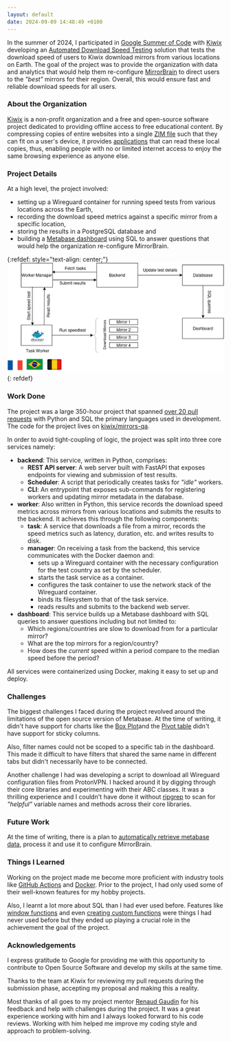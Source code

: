 ```yaml
---
layout: default
date: 2024-09-09 14:48:49 +0100
---
```


In the summer of 2024, I participated in <a href="https://summerofcode.withgoogle.com/" target="_blank">Google Summer of Code</a> with
<a target="_blank" href="https://kiwix.org/">Kiwix</a> developing an
<a href="https://summerofcode.withgoogle.com/programs/2024/projects/kr1RiKiJ" target="_blank">Automated Download Speed Testing</a>
solution that tests the download speed of users to Kiwix download mirrors from various locations on Earth. The goal of the project
was to provide the organization with data and analytics that would help them re-configure
<a href="https://mirrorbrain.org/" target="_blank">MirrorBrain</a> to direct users to the _"best"_
mirrors for their region. Overall, this would ensure fast and reliable download speeds for all users.

### About the Organization

<a href="https://kiwix.org/" target="_blank">Kiwix</a> is a non-profit organization and a free and open-source software project dedicated to providing
offline access to free educational content. By compressing copies of entire websites into a single
<a href="https://wiki.openzim.org/wiki/ZIM_file_format" target="_blank">ZIM file</a>
such that they can fit on a user's device, it provides <a href="https://kiwix.org/en/applications/" target="_blank">applications</a>
that can read these local copies, thus, enabling people with no or limited internet access to enjoy the same browsing experience as anyone else.

### Project Details

At a high level, the project involved:

- setting up a Wireguard container for running speed tests from various locations across the Earth,
- recording the download speed metrics against a specific mirror from a specific location,
- storing the results in a PostgreSQL database and
- building a <a href="https://www.metabase.com/" target="_blank">Metabase dashboard</a> using SQL to answer questions
  that would help the organization re-configure MirrorBrain.

{:refdef: style="text-align: center;"}
![Project Overview](/assets/images/gsoc-2024-project-details.png)
{: refdef}

### Work Done

The project was a large 350-hour project that spanned
<a href="https://github.com/kiwix/mirrors-qa/pulls?q=is%3Apr+is%3Aclosed+author%3Aelfkuzco" target="_blank">over 20 pull requests</a>
with Python and SQL the primary languages used in development.
The code for the project lives on <a href="https://github.com/kiwix/mirrors-qa" target="_blank">kiwix/mirrors-qa</a>.


In order to avoid tight-coupling of logic, the project was split into three core services namely:

- **backend**: This service, written in Python, comprises:
  - **REST API server**: A web server built with FastAPI that exposes endpoints for viewing and submission of test results.
  - **Scheduler**: A script that periodically creates tasks for _"idle"_ workers.
  - **CLI**: An entrypoint that exposes sub-commands for registering workers and updating mirror metadata in the database.
- **worker**: Also written in Python, this service records the download speed metrics across mirrors from various locations
  and submits the results to the backend. It achieves this through the following components:
  - **task**: A service that downloads a file from a mirror, records the speed metrics such as latency, duration, etc.
    and writes results to disk.
  - **manager**: On receiving a task from the backend, this service communicates with the Docker daemon and:
    - sets up a Wireguard container with the necessary configuration for the test country as set by the scheduler.
    - starts the task service as a container.
    - configures the task container to use the network stack of the Wireguard container.
    - binds its filesystem to that of the task service.
    - reads results and submits to the backend web server.
- **dashboard**: This service builds up a Metabase dashboard with SQL queries to answer questions including but not limited to:
  - Which regions/countries are slow to download from for a particular mirror?
  - What are the top mirrors for a region/country?
  - How does the _current_ speed within a period compare to the median speed before the period?

All services were containerized using Docker, making it easy to set up and deploy.

### Challenges

The biggest challenges I faced during the project revolved around the limitations of the open source version of Metabase.
At the time of writing, it didn't have support for charts like the 
<a href="https://github.com/metabase/metabase/issues/10783" target="_blank">Box Plot</a>and the 
<a href="https://github.com/metabase/metabase/issues/13799" target="_blank">Pivot table</a> didn't have support for
sticky columns.

Also, filter names could not be scoped to a specific tab in the dashboard. This made it difficult to have filters that shared
the same name in different tabs but didn't necessarily have to be connected.

Another challenge I had was developing a script to download all Wireguard configuration files from ProtonVPN. I hacked
around it by digging through their core libraries and experimenting with their ABC classes. It was a thrilling experience and I couldn't
have done it without <a href="https://github.com/BurntSushi/ripgrep" target="_blank">ripgrep</a> to scan for _"helpful"_ 
variable names and methods across their core libraries.

### Future Work

At the time of writing, there is a plan to
<a href="https://github.com/kiwix/mirrors-qa/issues/37" target="_blank">automatically retrieve metabase data</a>,
process it and use it to configure MirrorBrain.

### Things I Learned

Working on the project made me become more proficient with industry tools like
<a href="https://docs.github.com/en/actions" target="_blank">GitHub Actions</a>
and <a href="https://docs.docker.com/" target="_blank">Docker</a>. Prior to the project, I had only
used some of their well-known features for my hobby projects.

Also, I learnt a lot more about SQL than I had ever used before. Features like 
<a href="https://www.postgresqltutorial.com/postgresql-window-function/" target="_blank">window functions</a>
and even <a href="https://www.postgresqltutorial.com/postgresql-plpgsql/postgresql-create-function/">creating custom functions</a>
were things I had never used before but they ended up playing a crucial role in the achievement the goal of the project.

### Acknowledgements

I express gratitude to Google for providing me with this opportunity to contribute to Open Source Software
and develop my skills at the same time.

Thanks to the team at Kiwix for reviewing my pull requests during the submission phase, accepting my proposal and
making this a reality.

Most thanks of all goes to my project mentor <a href="https://github.com/rgaudin" target="_blank">Renaud Gaudin</a> for his feedback and help with
challenges during the project. It was a great experience working with him and I always looked forward to his code reviews.
Working with him helped me improve my coding style and approach to problem-solving.
